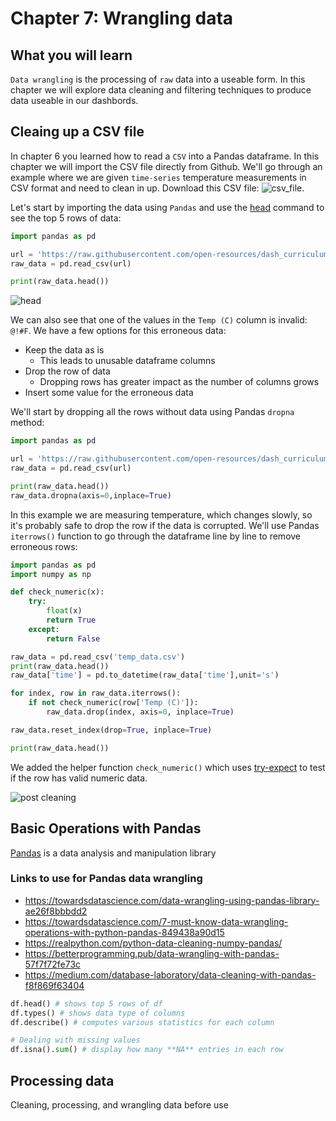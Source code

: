 # Chapter 7: Wrangling data

## What you will learn
`Data wrangling` is the processing of `raw` data into a useable form. In this chapter we will explore data cleaning and filtering techniques to produce data useable in our dashbords.

## Cleaing up a CSV file
In chapter 6 you learned how to read a `CSV` into a Pandas dataframe.  In this chapter we will import the CSV file directly from Github. We'll go through an example where we are given `time-series` temperature measurements in CSV format and need to clean in up.  Download this CSV file:
![csv_file](./ch7_files/temp_data).

Let's start by importing the data using `Pandas` and use the [head](https://pandas.pydata.org/docs/reference/api/pandas.DataFrame.head.html) command to see the top 5 rows of data:
```python
import pandas as pd

url = 'https://raw.githubusercontent.com/open-resources/dash_curriculum/main/tutorial/part2/ch7_files/temp_data.csv'
raw_data = pd.read_csv(url)

print(raw_data.head())
```
![head](./ch7_files/df_head.png)

We can also see that one of the values in the `Temp (C)` column is invalid: `@!#F`.  We have a few options for this erroneous data:
- Keep the data as is
  - This leads to unusable dataframe columns
- Drop the row of data
  - Dropping rows has greater impact as the number of columns grows
- Insert some value for the erroneous data


We'll start by dropping all the rows without data using Pandas `dropna` method:

```python
import pandas as pd

url = 'https://raw.githubusercontent.com/open-resources/dash_curriculum/main/tutorial/part2/ch7_files/temp_data.csv'
raw_data = pd.read_csv(url)

print(raw_data.head())
raw_data.dropna(axis=0,inplace=True)
```


In this example we are measuring temperature, which changes slowly, so it's probably safe to drop the row if the data is corrupted.  We'll use Pandas `iterrows()` function to go through the dataframe line by line to remove erroneous rows:

```python
import pandas as pd
import numpy as np

def check_numeric(x):
    try:
        float(x)
        return True
    except:
        return False

raw_data = pd.read_csv('temp_data.csv')
print(raw_data.head())
raw_data['time'] = pd.to_datetime(raw_data['time'],unit='s')

for index, row in raw_data.iterrows():
    if not check_numeric(row['Temp (C)']):
        raw_data.drop(index, axis=0, inplace=True)

raw_data.reset_index(drop=True, inplace=True)

print(raw_data.head())
```
We added the helper function `check_numeric()` which uses [try-expect](https://www.geeksforgeeks.org/python-try-except/) to test if the row has valid numeric data.

![post cleaning](./ch7_files/post_clean.png)


## Basic Operations with Pandas

[Pandas](https://pandas.pydata.org/) is a data analysis and manipulation library

### Links to use for Pandas data wrangling
- https://towardsdatascience.com/data-wrangling-using-pandas-library-ae26f8bbbdd2
- https://towardsdatascience.com/7-must-know-data-wrangling-operations-with-python-pandas-849438a90d15
- https://realpython.com/python-data-cleaning-numpy-pandas/
- https://betterprogramming.pub/data-wrangling-with-pandas-57f7f72fe73c
- https://medium.com/database-laboratory/data-cleaning-with-pandas-f8f869f63404
```python
df.head() # shows top 5 rows of df
df.types() # shows data type of columns
df.describe() # computes various statistics for each column

# Dealing with missing values
df.isna().sum() # display how many **NA** entries in each row

```

## Processing data

Cleaning, processing, and wrangling data before use
